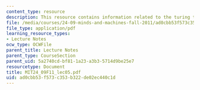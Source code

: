 ```yaml
---
content_type: resource
description: This resource contains information related to the turing test.
file: /media/courses/24-09-minds-and-machines-fall-2011/ad0cbb53f573c353b322de02ec440c1d_MIT24_09F11_lec05.pdf
file_type: application/pdf
learning_resource_types:
- Lecture Notes
ocw_type: OCWFile
parent_title: Lecture Notes
parent_type: CourseSection
parent_uid: 5a2740cd-bf81-1a23-a3b3-5714d9be25e7
resourcetype: Document
title: MIT24_09F11_lec05.pdf
uid: ad0cbb53-f573-c353-b322-de02ec440c1d
---
```

